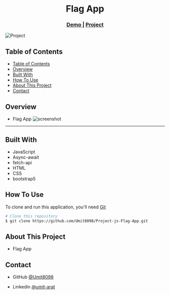 
<!-- Please update value in the {}  -->

<h1 align="center">Flag App</h1>


<div align="center">
  <h3>
    <a href="https://umit8098.github.io/Project-js-Flag-App/">
      Demo
    </a>
     | 
    <a href="https://umit8098.github.io/Project-js-Flag-App/">
      Project
    </a>
 
  </h3>
</div>

![Project ](./flag-app.gif)

<!-- TABLE OF CONTENTS -->

## Table of Contents

- [Table of Contents](#table-of-contents)
- [Overview](#overview)
- [Built With](#built-with)
- [How To Use](#how-to-use)
- [About This Project](#about-this-project)
- [Contact](#contact)

<!-- OVERVIEW -->

## Overview
- Flag App
![screenshot](project_screenshot/IOS_Calculator.gif)

---

## Built With

<!-- This section should list any major frameworks that you built your project using. Here are a few examples.-->
- JavaScript
- Async-await
- fetch-api
- HTML
- CSS
- bootstrap5

## How To Use

<!-- This is an example, please update according to your application -->

To clone and run this application, you'll need [Git](https://github.com/Umit8098/Project-js-Flag-App.git)


```bash
# Clone this repository
$ git clone https://github.com/Umit8098/Project-js-Flag-App.git
```

## About This Project
- Flag App

## Contact

<!-- - Website [your-website.com](https://{your-web-site-link}) -->
- GitHub [@Umit8098](https://github.com/Umit8098)

- Linkedin [@umit-arat](https://linkedin.com/in/umit-arat/)
<!-- - Twitter [@your-twitter](https://{twitter.com/your-username}) -->
